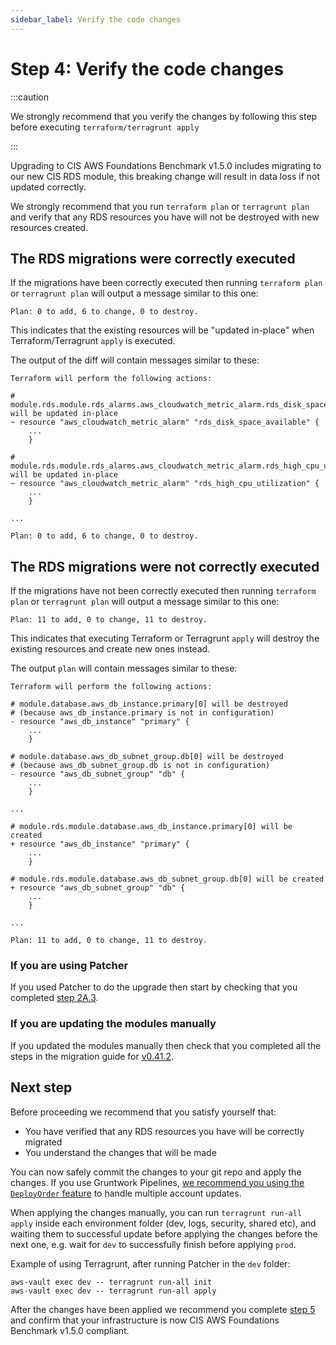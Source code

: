 ```yaml
---
sidebar_label: Verify the code changes
---
```


# Step 4: Verify the code changes

:::caution

We strongly recommend that you verify the changes by following this step before executing `terraform/terragrunt apply`

:::

Upgrading to CIS AWS Foundations Benchmark v1.5.0 includes migrating to our new CIS RDS module, this breaking change
will result in data loss if not updated correctly.

We strongly recommend that you run `terraform plan` or `terragrunt plan` and verify that any RDS resources you have will not be destroyed with new resources created.

## The RDS migrations were correctly executed

If the migrations have been correctly executed then running `terraform plan`  or `terragrunt plan` will output a
message similar to this one:

    Plan: 0 to add, 6 to change, 0 to destroy.

This indicates that the existing resources will be "updated in-place" when Terraform/Terragrunt `apply` is executed.

The output of the diff will contain messages similar to these:

    Terraform will perform the following actions:

    # module.rds.module.rds_alarms.aws_cloudwatch_metric_alarm.rds_disk_space_available[0] will be updated in-place
    ~ resource "aws_cloudwatch_metric_alarm" "rds_disk_space_available" {
        ...
        }

    # module.rds.module.rds_alarms.aws_cloudwatch_metric_alarm.rds_high_cpu_utilization[0] will be updated in-place
    ~ resource "aws_cloudwatch_metric_alarm" "rds_high_cpu_utilization" {
        ...
        }

    ...

    Plan: 0 to add, 6 to change, 0 to destroy.


## The RDS migrations were not correctly executed

If the migrations have not been correctly executed then running `terraform plan` or `terragrunt plan` will output a
message similar to this one:

    Plan: 11 to add, 0 to change, 11 to destroy.

This indicates that executing Terraform or Terragrunt `apply` will destroy the existing resources and create new ones instead.

The output `plan` will contain messages similar to these:

    Terraform will perform the following actions:

    # module.database.aws_db_instance.primary[0] will be destroyed
    # (because aws_db_instance.primary is not in configuration)
    - resource "aws_db_instance" "primary" {
        ...
        }

    # module.database.aws_db_subnet_group.db[0] will be destroyed
    # (because aws_db_subnet_group.db is not in configuration)
    - resource "aws_db_subnet_group" "db" {
        ...
        }

    ...

    # module.rds.module.database.aws_db_instance.primary[0] will be created
    + resource "aws_db_instance" "primary" {
        ...
        }

    # module.rds.module.database.aws_db_subnet_group.db[0] will be created
    + resource "aws_db_subnet_group" "db" {
        ...
        }

    ...

    Plan: 11 to add, 0 to change, 11 to destroy.

### If you are using Patcher

If you used Patcher to do the upgrade then start by checking that you completed [step 2A.3](step-2-update-references-to-the-gruntwork-infrastructure-as-code-library).

### If you are updating the modules manually

If you updated the modules manually then check that you completed all the steps in the migration guide for [v0.41.2](https://github.com/tnn-tnn-tnn-tnn-tnn-gruntwork-io/terraform-aws-cis-service-catalog/blob/master/modules/data-stores/rds/CHANGELOG.md#v0412---2022-10-28).

## Next step

Before proceeding we recommend that you satisfy yourself that:
- You have verified that any RDS resources you have will be correctly migrated
- You understand the changes that will be made

You can now safely commit the changes to your git repo and apply the changes. If you use Gruntwork Pipelines, [we
recommend you using the `DeployOrder` feature](https://github.com/tnn-tnn-tnn-tnn-tnn-gruntwork-io/knowledge-base/discussions/112) to handle
multiple account updates.

When applying the changes manually, you can run `terragrunt run-all apply` inside each environment folder (dev, logs,
security, shared etc), and waiting them to successful update before applying the changes before the next one, e.g. wait
for `dev` to successfully finish before applying `prod`.

Example of using Terragrunt, after running Patcher in the `dev` folder:
```
aws-vault exec dev -- terragrunt run-all init
aws-vault exec dev -- terragrunt run-all apply
```

After the changes have been applied we recommend you complete [step 5](step-5-check-your-live-infrastructure-is-cis-v1.5-compliant)
and confirm that your infrastructure is now CIS AWS Foundations Benchmark v1.5.0 compliant.


<!-- ##DOCS-SOURCER-START
{
  "sourcePlugin": "local-copier",
  "hash": "9e04dae37862a686590bcfe5c62940d2"
}
##DOCS-SOURCER-END -->
